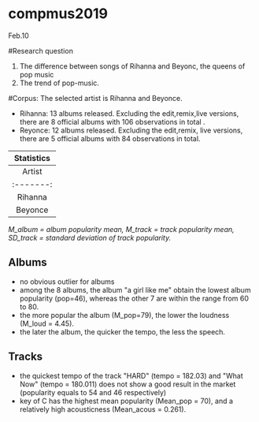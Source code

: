# compmus2019
Feb.10

#Research question
1. The difference between songs of Rihanna and Beyonc, the queens of pop music
2. The trend of pop-music.

#Corpus:
The selected artist is Rihanna and Beyonce.
- Rihanna:
13 albums released. Excluding the edit,remix,live versions, there are 8 official albums with 106 observations in total . 
- Reyonce:
12 albums released. Excluding the edit,remix, live versions, there are 5 official albums with 84 observations in total.

|Statistics                              |
|:--------------------------------------:|
|Artist   | M_album | M_track | SD_track |
|:-------:|:-------:|:-------:|:--------:|
|Rihanna  |   66.6  |  41.9   |  16.1    |
|Beyonce  |   59.0  |  40.4   |  16.1    |

*M_album = album popularity mean, M_track = track popularity mean, SD_track = standard deviation of track popularity.*


## Albums
- no obvious outlier for albums
- among the 8 albums, the album "a girl like me" obtain the lowest album popularity (pop=46), whereas the other 7 are within the range from 60 to 80.
- the more popular the album (M_pop=79), the lower the loudness (M_loud = 4.45).
- the later the album, the quicker the tempo, the less the speech.

## Tracks
- the quickest tempo of the track "HARD" (tempo = 182.03) and "What Now" (tempo = 180.011) does not show a good result in the market (popularity equals to 54 and 46 respectively)
- key of C has the highest mean popularity (Mean_pop = 70), and a relatively high acousticness (Mean_acous = 0.261).


